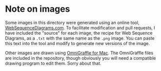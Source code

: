 # Note on images

Some images in this directory were generated using an online tool,
[WebSequenceDiagrams.com](https://www.websequencediagrams.com/). To facilitate
modification and pull requests, I have included the "source" for each image, the
recipe for Web Sequence Diagrams, as a `.txt` with the same name as the `.png`
image. You can paste this text into the tool and modify to generate new versions
of the image.
 
 Other images are drawn using [OmniGraffle for Mac][]. The OmniGraffle files are
 included in the repository, though obviously you will need a compatible drawing
 program to edit them. Sorry about that.

[OmniGraffle for Mac]: https://www.omnigroup.com/omnigraffle

